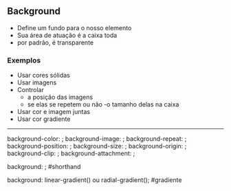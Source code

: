 ## Background

- Define um fundo para o nosso elemento
- Sua área de atuação é a caixa toda
- por padrão, é transparente

### Exemplos

- Usar cores sólidas
- Usar imagens
- Controlar
    - a posição das imagens
    - se elas se repetem ou não
    -o tamanho delas na caixa
- Usar cor e imagem juntas
- Usar cor gradiente
--------------------------------------------
background-color: ;
background-image: ;
background-repeat: ;
background-position: ;
background-size: ;
background-origin: ;
background-clip: ;
background-attachment: ;

background: ; #shorthand

background: linear-gradient() ou radial-gradient(); #gradiente
